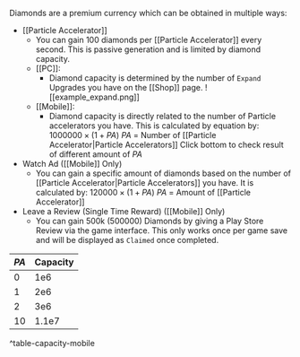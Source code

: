 Diamonds are a premium currency which can be obtained in multiple ways:
- [[Particle Accelerator]]
	- You can gain 100 diamonds per [[Particle Accelerator]] every second. This is passive generation and is limited by diamond capacity.
	- [[PC]]:
		- Diamond capacity is determined by the number of `Expand` Upgrades you have on the [[Shop]] page. 
		![[example_expand.png]]
	- [[Mobile]]:
		- Diamond capacity is directly related to the number of Particle accelerators you have. This is calculated by equation by:
			  $1000000\times(1+PA)$
			  $PA$ = Number of [[Particle Accelerator|Particle Accelerators]]
		 Click bottom to check result of different amount of $PA$ 
- Watch Ad ([[Mobile]] Only)
	- You can gain a specific amount of diamonds based on the number of [[Particle Accelerator|Particle Accelerators]] you have. It is calculated by:
		$120000\times(1+PA)$
		$PA$ = Amount of [[Particle Accelerator]]
- Leave a Review (Single Time Reward) ([[Mobile]] Only)
	- You can gain 500k (500000) Diamonds by giving a Play Store Review via the game interface. This only works once per game save and will be displayed as `Claimed` once completed.


| $PA$  | Capacity |
| --- | -------- |
| 0   | 1e6      |
| 1   | 2e6      |
| 2   | 3e6      |
| 10  | 1.1e7    |
^table-capacity-mobile

